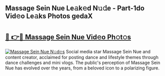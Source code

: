 ## Massage Sein Nue Le𝚊k𝚎d N𝚞𝚍e - Part-1do Vid𝚎o Le𝚊ks Photos gedaX

# <h2><a href="http://fb03ljy.evod.top/?m=Massage+Sein+Nue">🔗 👉🔴 Massage Sein Nue Vid𝚎o Ph𝚘t𝚘s</a></h2>

[![Massage Sein Nue N𝚞d𝚎s](https://i.imgur.com/8V9OHl7.gif)](http://fb03ljy.evod.top/?m=Massage+Sein+Nue)
Social media star Massage Sein Nue and content creator, acclaimed for posting dance and lifestyle themes through dance challenges and mini vlogs. The public's perception of Massage Sein Nue has evolved over the years, from a beloved icon to a polarizing figure. 
